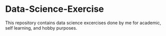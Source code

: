 # Data-Science-Exercise
This repository contains data science excercises done by me for academic, self learning, and hobby purposes. 
